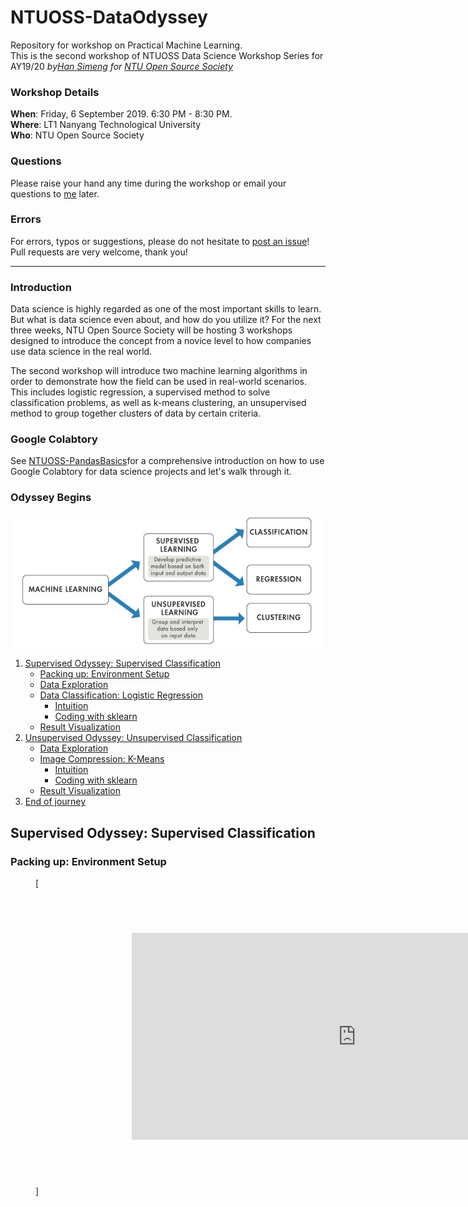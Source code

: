 # NTUOSS-DataOdyssey
Repository for workshop on Practical Machine Learning. <br>
This is the second workshop of NTUOSS Data Science Workshop Series for AY19/20
_by[Han Simeng](https://github.com/ShirleyHan6) for [NTU Open Source Society](https://github.com/ntuoss)_

### Workshop Details

**When**: Friday, 6 September 2019. 6:30 PM - 8:30 PM.</br>
**Where**: LT1 Nanyang Technological University</br>
**Who**: NTU Open Source Society

### Questions

Please raise your hand any time during the workshop or email your questions to [me](mailto:hans0035@e.ntu.edu.sg) later.

### Errors

For errors, typos or suggestions, please do not hesitate to [post an issue](https://github.com/wilsonteng97/NTUOSS-PandasBasics/issues/new)! Pull requests are very welcome, thank you!

---
### Introduction

Data science is highly regarded as one of the most important skills to learn. But what is data science even about, and how do you utilize it? For the next three weeks, NTU Open Source Society will be hosting 3 workshops designed to introduce the concept from a novice level to how companies use data science in the real world.

The second workshop will introduce two machine learning algorithms in order to demonstrate how the field can be used in real-world scenarios. <br>
This includes logistic regression, a supervised method to solve classification problems, as well as k-means clustering, an unsupervised method to group together clusters of data by certain criteria.

### Google Colabtory
See [NTUOSS-PandasBasics](https://github.com/wilsonteng97/NTUOSS-PandasBasics)for a comprehensive introduction on how to use Google Colabtory for data science projects and let's walk through it. 

### Odyssey Begins
![title](images/ml_types.jpg)
1. [Supervised Odyssey: Supervised Classification](#supervised)
    * [Packing up: Environment Setup](#prep)
    * [Data Exploration](#explore1)
    * [Data Classification: Logistic Regression](#logreg)
      + [Intuition](#intuition1)
      + [Coding with sklearn](#coding1)
    * [Result Visualization](#viz1)
2. [Unsupervised Odyssey: Unsupervised Classification](#unsupervised)
    * [Data Exploration](#explore1)
    * [Image Compression: K-Means](#k_means)
      + [Intuition](#intuition2)
      + [Coding with sklearn](#coding2)
    * [Result Visualization](#viz2)
3. [End of journey](#end)

##  Supervised Odyssey: Supervised Classification <a name="supervised"></a>
###  Packing up: Environment Setup <a name="prep"></a>

<!-- blank line -->
<figure class="video_container">
  [<iframe
  src="https://carbon.now.sh/embedKZQIKtMGvr4IunjQuUfV"
  style="transform:scale(0.7); width:1024px; height:473px; border:0; overflow:hidden;"
  sandbox="allow-scripts allow-same-origin">
</iframe>]
</figure>
<!-- blank line -->


